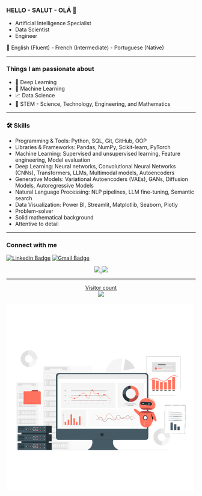 ### HELLO - SALUT - OLÁ 👋  

- Artificial Intelligence Specialist 
- Data Scientist 
- Engineer

:speech_balloon: English (Fluent) - French (Intermediate) - Portuguese (Native)

---

### Things I am passionate about

- :brain: Deep Learning
- :robot: Machine Learning
- :chart_with_upwards_trend: Data Science
- :yellow_heart: STEM - Science, Technology, Engineering, and Mathematics


---

### 🛠️ Skills

- Programming & Tools: Python, SQL, Git, GitHub, OOP
- Libraries & Frameworks: Pandas, NumPy, Scikit-learn, PyTorch
- Machine Learning: Supervised and unsupervised learning, Feature engineering, Model evaluation
- Deep Learning: Neural networks, Convolutional Neural Networks (CNNs), Transformers, LLMs, Multimodal models, Autoencoders
- Generative Models: Variational Autoencoders (VAEs), GANs, Diffusion Models, Autoregressive Models
- Natural Language Processing: NLP pipelines, LLM fine-tuning, Semantic search
- Data Visualization: Power BI, Streamlit, Matplotlib, Seaborn, Plotly
- Problem-solver
- Solid mathematical background 
- Attentive to detail

---

### Connect with me

[![Linkedin Badge](https://img.shields.io/badge/-RaquelColares-blue?style=flat-the-badge&logo=linkedin&logoColor=white&link=https://www.linkedin.com/in/raquel-colares)](https://www.linkedin.com/in/raquel-colares)
[![Gmail Badge](https://img.shields.io/badge/-raquelcolaress@gmail.com-c14438?style=flat-square&logo=Gmail&logoColor=white&link=mailto:raquelcolaress@gmail.com)](mailto:raquelcolaress@gmail.com)


<div align="center">
  <a href="https://github.com/raquelcolares">
  <img height="150em" src="https://github-readme-stats.vercel.app/api?username=raquelcolares&show_icons=true&theme=dracula&include_all_commits=true&count_private=true"/>
  <img height="150em" src="https://github-readme-stats.vercel.app/api/top-langs/?username=raquelcolares&layout=compact&langs_count=7&theme=dracula"/>
</div>

-------------------------------------------------------------------------------------------------------------------------------------------------------------------
   
<p align="center"> 
  Visitor count<br>
  <img src="https://profile-counter.glitch.me/raquelcolares/count.svg" />
</p>


<img src="https://github.com/raquelcolares/raquelcolares/blob/main/79314-assistant-bot.gif" width="500"/>

